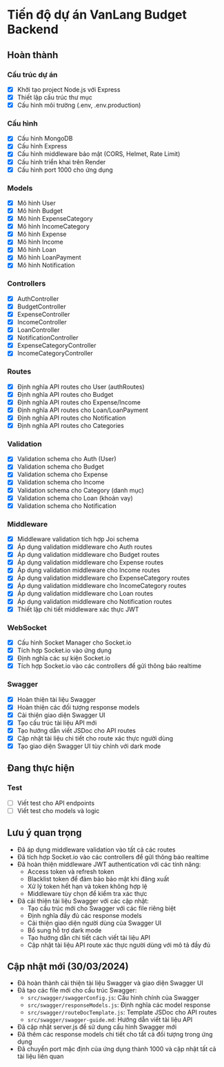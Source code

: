 # Tiến độ dự án VanLang Budget Backend

## Hoàn thành

### Cấu trúc dự án
- [x] Khởi tạo project Node.js với Express
- [x] Thiết lập cấu trúc thư mục
- [x] Cấu hình môi trường (.env, .env.production)

### Cấu hình
- [x] Cấu hình MongoDB
- [x] Cấu hình Express
- [x] Cấu hình middleware bảo mật (CORS, Helmet, Rate Limit)
- [x] Cấu hình triển khai trên Render
- [x] Cấu hình port 1000 cho ứng dụng

### Models
- [x] Mô hình User
- [x] Mô hình Budget
- [x] Mô hình ExpenseCategory
- [x] Mô hình IncomeCategory
- [x] Mô hình Expense
- [x] Mô hình Income
- [x] Mô hình Loan
- [x] Mô hình LoanPayment
- [x] Mô hình Notification

### Controllers
- [x] AuthController
- [x] BudgetController
- [x] ExpenseController
- [x] IncomeController
- [x] LoanController
- [x] NotificationController
- [x] ExpenseCategoryController
- [x] IncomeCategoryController

### Routes
- [x] Định nghĩa API routes cho User (authRoutes)
- [x] Định nghĩa API routes cho Budget
- [x] Định nghĩa API routes cho Expense/Income
- [x] Định nghĩa API routes cho Loan/LoanPayment
- [x] Định nghĩa API routes cho Notification
- [x] Định nghĩa API routes cho Categories

### Validation
- [x] Validation schema cho Auth (User)
- [x] Validation schema cho Budget
- [x] Validation schema cho Expense
- [x] Validation schema cho Income
- [x] Validation schema cho Category (danh mục)
- [x] Validation schema cho Loan (khoản vay)
- [x] Validation schema cho Notification

### Middleware
- [x] Middleware validation tích hợp Joi schema
- [x] Áp dụng validation middleware cho Auth routes
- [x] Áp dụng validation middleware cho Budget routes
- [x] Áp dụng validation middleware cho Expense routes
- [x] Áp dụng validation middleware cho Income routes
- [x] Áp dụng validation middleware cho ExpenseCategory routes
- [x] Áp dụng validation middleware cho IncomeCategory routes
- [x] Áp dụng validation middleware cho Loan routes
- [x] Áp dụng validation middleware cho Notification routes
- [x] Thiết lập chi tiết middleware xác thực JWT

### WebSocket
- [x] Cấu hình Socket Manager cho Socket.io
- [x] Tích hợp Socket.io vào ứng dụng
- [x] Định nghĩa các sự kiện Socket.io
- [x] Tích hợp Socket.io vào các controllers để gửi thông báo realtime

### Swagger
- [x] Hoàn thiện tài liệu Swagger
- [x] Hoàn thiện các đối tượng response models
- [x] Cải thiện giao diện Swagger UI
- [x] Tạo cấu trúc tài liệu API mới
- [x] Tạo hướng dẫn viết JSDoc cho API routes
- [x] Cập nhật tài liệu chi tiết cho route xác thực người dùng
- [x] Tạo giao diện Swagger UI tùy chỉnh với dark mode

## Đang thực hiện

### Test
- [ ] Viết test cho API endpoints
- [ ] Viết test cho models và logic

## Lưu ý quan trọng
- Đã áp dụng middleware validation vào tất cả các routes
- Đã tích hợp Socket.io vào các controllers để gửi thông báo realtime
- Đã hoàn thiện middleware JWT authentication với các tính năng:
  * Access token và refresh token
  * Blacklist token để đảm bảo bảo mật khi đăng xuất
  * Xử lý token hết hạn và token không hợp lệ
  * Middleware tùy chọn để kiểm tra xác thực
- Đã cải thiện tài liệu Swagger với các cập nhật:
  * Tạo cấu trúc mới cho Swagger với các file riêng biệt
  * Định nghĩa đầy đủ các response models
  * Cải thiện giao diện người dùng của Swagger UI
  * Bổ sung hỗ trợ dark mode
  * Tạo hướng dẫn chi tiết cách viết tài liệu API
  * Cập nhật tài liệu API route xác thực người dùng với mô tả đầy đủ

## Cập nhật mới (30/03/2024)
- Đã hoàn thành cải thiện tài liệu Swagger và giao diện Swagger UI
- Đã tạo các file mới cho cấu trúc Swagger:
  * `src/swagger/swaggerConfig.js`: Cấu hình chính của Swagger
  * `src/swagger/responseModels.js`: Định nghĩa các model response
  * `src/swagger/routeDocTemplate.js`: Template JSDoc cho API routes
  * `src/swagger/swagger-guide.md`: Hướng dẫn viết tài liệu API
- Đã cập nhật server.js để sử dụng cấu hình Swagger mới
- Đã thêm các response models chi tiết cho tất cả đối tượng trong ứng dụng
- Đã chuyển port mặc định của ứng dụng thành 1000 và cập nhật tất cả tài liệu liên quan